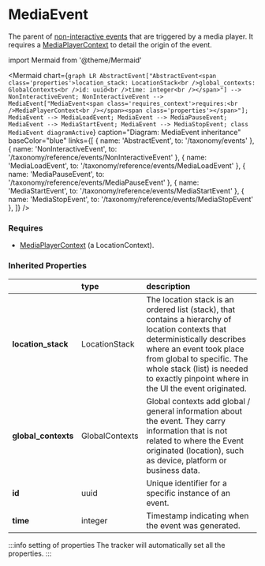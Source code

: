 # MediaEvent

The parent of [non-interactive events](/taxonomy/reference/events/NonInteractiveEvent.md) that are triggered by a media player. It requires a [MediaPlayerContext](/taxonomy/reference/location-contexts/MediaPlayerContext) to detail the origin of the event.

import Mermaid from '@theme/Mermaid'

<Mermaid chart={`
    graph LR
      AbstractEvent["AbstractEvent<span class='properties'>location_stack: LocationStack<br />global_contexts: GlobalContexts<br />id: uuid<br />time: integer<br /></span>"] --> NonInteractiveEvent;
      NonInteractiveEvent -->       MediaEvent["MediaEvent<span class='requires_context'>requires:<br />MediaPlayerContext<br /></span><span class='properties'></span>"];
      MediaEvent --> MediaLoadEvent;
      MediaEvent --> MediaPauseEvent;
      MediaEvent --> MediaStartEvent;
      MediaEvent --> MediaStopEvent;
    class MediaEvent diagramActive
  `}
  caption="Diagram: MediaEvent inheritance"
  baseColor="blue"
  links={[
{ name: 'AbstractEvent', to: '/taxonomy/events' }, { name: 'NonInteractiveEvent', to: '/taxonomy/reference/events/NonInteractiveEvent' }, { name: 'MediaLoadEvent', to: '/taxonomy/reference/events/MediaLoadEvent' }, { name: 'MediaPauseEvent', to: '/taxonomy/reference/events/MediaPauseEvent' }, { name: 'MediaStartEvent', to: '/taxonomy/reference/events/MediaStartEvent' }, { name: 'MediaStopEvent', to: '/taxonomy/reference/events/MediaStopEvent' },   ]}
/>

### Requires

* [MediaPlayerContext](../location-contexts/MediaPlayerContext.md) (a LocationContext).

### Inherited Properties

|                      | type           | description                                                                                                                                                                                                                                                                  |
|:---------------------|:---------------|:-----------------------------------------------------------------------------------------------------------------------------------------------------------------------------------------------------------------------------------------------------------------------------|
| **location\_stack**  | LocationStack  | The location stack is an ordered list (stack), that contains a hierarchy of location contexts that deterministically describes where an event took place from global to specific. The whole stack (list) is needed to exactly pinpoint where in the UI the event originated. |
| **global\_contexts** | GlobalContexts | Global contexts add global / general information about the event. They carry information that is not related to where the Event originated (location), such as device, platform or business data.                                                                            |
| **id**               | uuid           | Unique identifier for a specific instance of an event.                                                                                                                                                                                                                       |
| **time**             | integer        | Timestamp indicating when the event was generated.                                                                                                                                                                                                                           |

:::info setting of properties
The tracker will automatically set all the properties.
:::
